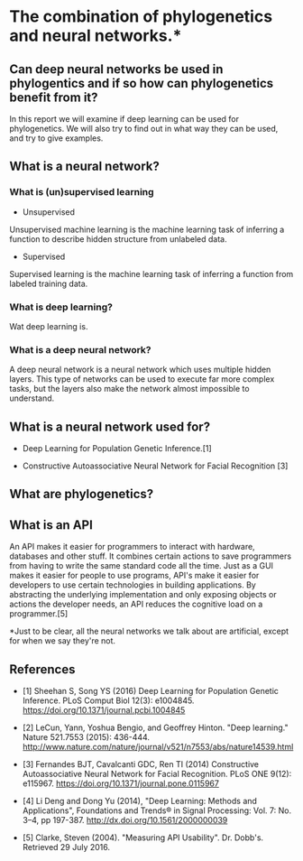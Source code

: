 # The combination of phylogenetics and neural networks.*

## Can deep neural networks be used in phylogentics and if so how can phylogenetics benefit from it? 
In this report we will examine if deep learning can be used for phylogenetics. We will also try to find out in what way they can be used, and try to give examples.

## What is a neural network?

### What is (un)supervised learning

* Unsupervised
  
Unsupervised machine learning is the machine learning task of inferring a function to describe hidden structure from unlabeled        data.
  
 * Supervised
  
Supervised learning is the machine learning task of inferring a function from labeled training data.

### What is deep learning?

Wat deep learning is.

### What is a deep neural network?
 
A deep neural network is a neural network which uses multiple hidden layers. This type of networks can be used to execute far more complex tasks, but the layers also make the network almost impossible to understand.
  

## What is a neural network used for?


 * Deep Learning for Population Genetic Inference.[1]

 * Constructive Autoassociative Neural Network for Facial Recognition [3]


 
  
## What are phylogenetics?

## What is an API

An API makes it easier for programmers to interact with hardware, databases and other stuff. It combines certain actions to save programmers from having to write the same standard code all the time. 
Just as a GUI makes it easier for people to use programs, API's make it easier for developers to use certain technologies in building applications. By abstracting the underlying implementation and only exposing objects or actions the developer needs, an API reduces the cognitive load on a programmer.[5]
  
*Just to be clear, all the neural networks we talk about are artificial, except for when we say they're not.

## References


* [1] Sheehan S, Song YS (2016) Deep Learning for Population Genetic Inference. PLoS Comput Biol 12(3): e1004845. https://doi.org/10.1371/journal.pcbi.1004845


* [2] LeCun, Yann, Yoshua Bengio, and Geoffrey Hinton. "Deep learning." Nature 521.7553 (2015): 436-444.
http://www.nature.com/nature/journal/v521/n7553/abs/nature14539.html 


* [3] Fernandes BJT, Cavalcanti GDC, Ren TI (2014) Constructive Autoassociative Neural Network for Facial Recognition. PLoS ONE 9(12): e115967. https://doi.org/10.1371/journal.pone.0115967


* [4] Li Deng and Dong Yu (2014), "Deep Learning: Methods and Applications", Foundations and Trends® in Signal Processing: Vol. 7: No. 3–4, pp 197-387. http://dx.doi.org/10.1561/2000000039

* [5] Clarke, Steven (2004). "Measuring API Usability". Dr. Dobb's. Retrieved 29 July 2016.


